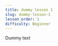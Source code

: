 ```yaml
---
title: dummy lesson 1
slug: dummy-lesson-1
lesson_order: 1
difficulty: Beginner
---
```


Dummy text

<!-- EMPTY_MARKDOWN -->

<!-- addCustomButtons:{"title": "Machine Management", "buttons": [{"text": "Create Machine", "style": "create", "icon": "\u26a1"}, {"text": "Update Machine", "style": "update", "icon": "\ud83d\udd04"}]} -->

<!-- buttonSection:{"title": "Dummy Panel", "panelType": "industrial", "buttons": [{"id": "1", "text": "STOP", "type": "red", "active": false}, {"id": "2", "text": "START", "type": "green", "active": false}, {"id": "3", "text": "MODE", "type": "black", "active": false}, {"id": "4", "text": "UP", "type": "green", "active": false}, {"id": "5", "text": "DOWN", "type": "green", "active": false}, {"id": "6", "text": "DOWN", "type": "red", "active": false}, {"id": "7", "text": "LEFT", "type": "green", "active": false}, {"id": "8", "text": "RIGHT", "type": "green", "active": false}]} -->

